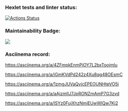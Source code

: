 ### Hexlet tests and linter status:
[![Actions Status](https://github.com/Neyghyw/python-project-lvl1/workflows/hexlet-check/badge.svg)](https://github.com/Neyghyw/python-project-lvl1/actions)

### Maintainability Badge:
<a href="https://codeclimate.com/github/Neyghyw/python-project-lvl1/maintainability"><img src="https://api.codeclimate.com/v1/badges/6b23f2878fd68f97a2b7/maintainability" /></a>

### Asciinema record:
https://asciinema.org/a/4ZFmpkEnmPiOY7L2bxToojmlu

https://asciinema.org/a/iGmKVdPd242z4Xu8qg48OEsmC

https://asciinema.org/a/1zmgJUVaQvjcEPEOUNHteVO5i

https://asciinema.org/a/aAjzmIIJ7JpRONZmAmP7G3zvd

https://asciinema.org/a/lSYz0FujXhzNmjEUwWlQw7Kj2
